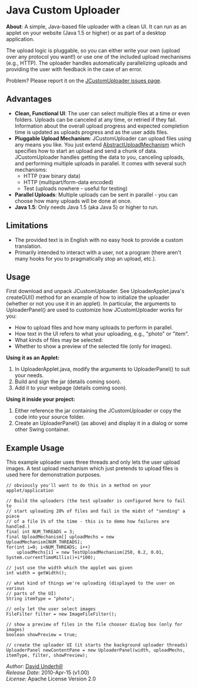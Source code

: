 Java Custom Uploader
=

__About__: A simple, Java-based file uploader with a clean UI.  It can run as an
applet on your website (Java 1.5 or higher) or as part of a desktop application.

The upload logic is pluggable, so you can either write your own (upload over any
protocol you want!) or use one of the included upload mechanisms (e.g., HTTP).
The uploader handles automatically parallelizing uploads and providing the user
with feedback in the case of an error.

Problem?  Please report it on the [JCustomUploader issues
page](http://github.com/dound/JCustomUploader/issues).


Advantages
-
  * __Clean, Functional UI__: The user can select multiple files at a time or
    even folders.  Uploads can be canceled at any time, or retried if they
    fail.  Information about the overall upload progress and expected completion
    time is updated as uploads progress and as the user adds files.
  * __Pluggable Upload Mechanism__: JCustomUploader can upload files using any
    means you like.  You just extend [AbstractUploadMechanism](http://github.com/dound/JCustomUploader/blob/master/src/uploader/mechanisms/AbstractUploadMechanism.java)
    which specifies how to start an upload and send a chunk of data.
    JCustomUploader handles getting the data to you, canceling uploads, and
    performing multiple uploads in parallel.  It comes with several such mechanisms:
    - HTTP (raw binary data)
    - HTTP (multipart/form-data encoded)
    - Test (uploads nowhere - useful for testing)
  * __Parallel Uploads__: Multiple uploads can be sent in parallel - you can
    choose how many uploads will be done at once.
  * __Java 1.5__: Only needs Java 1.5 (aka Java 5) or higher to run.


Limitations
-
  * The provided text is in English with no easy hook to provide a custom
    translation.
  * Primarily intended to interact with a user, not a program (there aren't many
    hooks for you to pragmatically stop an upload, etc.).


Usage
-
First download and unpack JCustomUploader.  See UploaderApplet.java's
createGUI() method for an example of how to initialize the uploader (whether or
not you use it in an applet).  In particular, the arguments to UploaderPanel()
are used to customize how JCustomUploader works for you:

  - How to upload files and how many uploads to perform in parallel.
  - How text in the UI refers to what your uploading, e.g., "photo" or "item".
  - What kinds of files may be selected:
  - Whether to show a preview of the selected file (only for images).


**Using it as an Applet:**

  1. In UploaderApplet.java, modify the arguments to UploaderPanel() to suit
     your needs.
  1. Build and sign the jar (details coming soon).
  1. Add it to your webpage (details coming soon).


**Using it inside your project:**

  1. Either reference the jar containing the JCustomUploader or copy the code
     into your source folder.
  1. Create an UploaderPanel() (as above) and display it in a dialog or some
     other Swing container.


Example Usage
-

This example uploader uses three threads and only lets the user upload images.
A test upload mechanism which just pretends to upload files is used here for
demonstration purposes.

    // obviously you'll want to do this in a method on your applet/application

    // Build the uploaders (the test uploader is configured here to fail to
    // start uploading 20% of files and fail in the midst of "sending" a piece
    // of a file 1% of the time - this is to demo how failures are handled.)
    final int NUM_THREADS = 3;
    final UploadMechanism[] uploadMechs = new UploadMechanism[NUM_THREADS];
    for(int i=0; i<NUM_THREADS; i++)
        uploadMechs[i] = new TestUploadMechanism(250, 0.2, 0.01, System.currentTimeMillis()+i*100);

    // just use the width which the applet was given
    int width = getWidth();

    // what kind of things we're uploading (displayed to the user on various
    // parts of the UI)
    String itemType = "photo";

    // only let the user select images
    FileFilter filter = new ImageFileFilter();

    // show a preview of files in the file chooser dialog box (only for images)
    boolean showPreview = true;

    // create the uploader UI (it starts the background uploader threads)
    UploaderPanel newContentPane = new UploaderPanel(width, uploadMechs, itemType, filter, showPreview);


_Author_: [David Underhill](http://www.dound.com)  
_Release Date_: 2010-Apr-15 (v1.00)  
_License_: Apache License Version 2.0  
